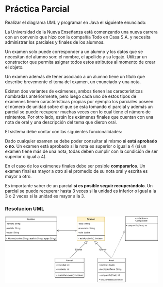 
# Práctica Parcial

Realizar el diagrama UML y programar en Java el siguiente enunciado:

La Universidad de la Nueva Enseñanza está comenzando una nueva carrera con un convenio que hizo con la compañía Todo en Casa S.A. y necesita administrar los parciales y finales de los alumnos.

Un examen solo puede corresponder a un alumno y los datos que se necesitan del alumno son: el nombre, el apellido y su legajo. Utilizar un constructor que permita asignar todos estos atributos al momento de crear el objeto.

Un examen además de tener asociado a un alumno tiene un título que describe brevemente el tema del examen, un enunciado y una nota.

Existen dos variantes de exámenes, ambos tienen las características nombradas anteriormente, pero luego cada uno de estos tipos de exámenes tienen características propias por ejemplo los parciales poseen el número de unidad sobre el que se esta tomando el parcial y además un parcial se puede recuperar muchas veces con lo cual tiene el número de reintentos. Por otro lado, están los exámenes finales que cuentan con una nota de oral y una descripción del tema que dieron oral.

El sistema debe contar con las siguientes funcionalidades:

Dado cualquier examen se debe poder consultar al mismo **si está aprobado o no**. Un examen está aprobado si la nota es superior o igual a 4 (si un examen tiene más de una nota, todas deben cumplir con la condición de ser superior o igual a 4).

En el caso de los exámenes finales debe ser posible **compararlos**. Un examen final es mayor a otro si el promedio de su nota oral y escrita es mayor a otro.

Es importante saber de un parcial **si es posible seguir recuperándolo**. Un parcial se puede recuperar hasta 3 veces si la unidad es inferior o igual a la 3 o 2 veces si la unidad es mayor a la 3.

### Resolucion UML
![UML-Examen]( https://github.com/soymilidev/JAVA-I/blob/main/C14/C14-Clase-Examen/img/UML-Examen.png )
